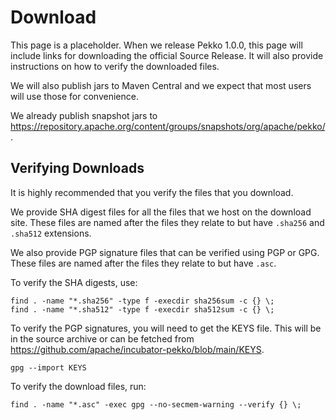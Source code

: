 # Download

This page is a placeholder. When we release Pekko 1.0.0, this page will include links for downloading
the official Source Release. It will also provide instructions on how to verify the downloaded files.

We will also publish jars to Maven Central and we expect that most users will use those for convenience.

We already publish snapshot jars to https://repository.apache.org/content/groups/snapshots/org/apache/pekko/.

## Verifying Downloads

It is highly recommended that you verify the files that you download.

We provide SHA digest files for all the files that we host on the download site. These files 
are named after the files they relate to but have `.sha256` and `.sha512` extensions.

We also provide PGP signature files that can be verified using PGP or GPG. These files
are named after the files they relate to but have `.asc`.

To verify the SHA digests, use:
```
find . -name "*.sha256" -type f -execdir sha256sum -c {} \;
find . -name "*.sha512" -type f -execdir sha512sum -c {} \;
```

To verify the PGP signatures, you will need to get the KEYS file. This will be in the source archive
or can be fetched from https://github.com/apache/incubator-pekko/blob/main/KEYS.

```
gpg --import KEYS
```

To verify the download files, run:
```
find . -name "*.asc" -exec gpg --no-secmem-warning --verify {} \;
```
